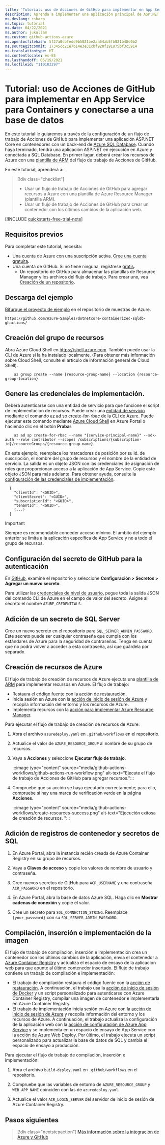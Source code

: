 ```yaml
---
title: 'Tutorial: uso de Acciones de GitHub para implementar en App Service para Containers y conectarse a una base de datos'
description: Aprenda a implementar una aplicación principal de ASP.NET en Azure y en Azure SQL Database con Acciones de GitHub
ms.devlang: csharp
ms.topic: tutorial
ms.date: 04/22/2021
ms.author: jukullam
ms.custom: github-actions-azure
ms.openlocfilehash: 5f27a0cbfedd9b5021be2aa54ab5fb021b48d0b2
ms.sourcegitcommit: 17345cc21e7b14e3e31cbf920f191875bf3c5914
ms.translationtype: HT
ms.contentlocale: es-ES
ms.lasthandoff: 05/19/2021
ms.locfileid: "110103297"
---
```

# <a name="tutorial-use-github-actions-to-deploy-to-app-service-for-containers-and-connect-to-a-database"></a>Tutorial: uso de Acciones de GitHub para implementar en App Service para Containers y conectarse a una base de datos

En este tutorial le guiaremos a través de la configuración de un flujo de trabajo de Acciones de GitHub para implementar una aplicación ASP.NET Core en contenedores con un back-end de [Azure SQL Database](../azure-sql/database/sql-database-paas-overview.md). Cuando haya terminado, tendrá una aplicación ASP.NET en ejecución en Azure y conectada a SQL Database. En primer lugar, deberá crear los recursos de Azure con una [plantilla de ARM](/azure/azure-resource-manager/templates/overview) del flujo de trabajo de Acciones de GitHub.

En este tutorial, aprenderá a:

> [!div class="checklist"]
>
> - Usar un flujo de trabajo de Acciones de GitHub para agregar recursos a Azure con una plantilla de Azure Resource Manager (plantilla ARM).
> - Usar un flujo de trabajo de Acciones de GitHub para crear un contenedor con los últimos cambios de la aplicación web.

[!INCLUDE [quickstarts-free-trial-note](../../includes/quickstarts-free-trial-note.md)]

## <a name="prerequisites"></a>Requisitos previos

Para completar este tutorial, necesita:

- Una cuenta de Azure con una suscripción activa. [Cree una cuenta gratuita](https://azure.microsoft.com/free/?WT.mc_id=A261C142F).
- Una cuenta de GitHub. Si no tiene ninguna, regístrese [gratis](https://github.com/join).
  - Un repositorio de GitHub para almacenar las plantillas de Resource Manager y los archivos del flujo de trabajo. Para crear uno, vea [Creación de un repositorio](https://docs.github.com/en/github/creating-cloning-and-archiving-repositories/creating-a-new-repository).

## <a name="download-the-sample"></a>Descarga del ejemplo

[Bifurque el proyecto de ejemplo](https://github.com/Azure-Samples/dotnetcore-containerized-sqldb-ghactions/) en el repositorio de muestras de Azure.

```
https://github.com/Azure-Samples/dotnetcore-containerized-sqldb-ghactions/
```

## <a name="create-the-resource-group"></a>Creación del grupo de recursos

Abra Azure Cloud Shell en https://shell.azure.com. También puede usar la CLI de Azure si la ha instalado localmente. (Para obtener más información sobre Cloud Shell, consulte el artículo de información general de Cloud Shell).

```azurecli-interactive
    az group create --name {resource-group-name} --location {resource-group-location}
```

## <a name="generate-deployment-credentials"></a>Genere las credenciales de implementación.

Deberá autenticarse con una entidad de servicio para que funcione el script de implementación de recursos. Puede crear una [entidad de servicio](../active-directory/develop/app-objects-and-service-principals.md#service-principal-object) mediante el comando [az ad sp create-for-rbac](/cli/azure/ad/sp#az_ad_sp_create_for_rbac) de la [CLI de Azure](/cli/azure/). Puede ejecutar este comando mediante [Azure Cloud Shell](https://shell.azure.com/) en Azure Portal o haciendo clic en el botón **Probar**.

```azurecli-interactive
    az ad sp create-for-rbac --name "{service-principal-name}" --sdk-auth --role contributor --scopes /subscriptions/{subscription-id}/resourceGroups/{resource-group-name}
```

En este ejemplo, reemplace los marcadores de posición por su id. de suscripción, el nombre del grupo de recursos y el nombre de la entidad de servicio. La salida es un objeto JSON con las credenciales de asignación de roles que proporcionan acceso a la aplicación de App Service. Copie este objeto JSON para más adelante. Para obtener ayuda, consulte la [configuración de las credenciales de implementación](https://github.com/Azure/login#configure-deployment-credentials).

```output
  {
    "clientId": "<GUID>",
    "clientSecret": "<GUID>",
    "subscriptionId": "<GUID>",
    "tenantId": "<GUID>",
    (...)
  }
```

> [!IMPORTANT]
> Siempre es recomendable conceder acceso mínimo. El ámbito del ejemplo anterior se limita a la aplicación específica de App Service y no a todo el grupo de recursos.

## <a name="configure-the-github-secret-for-authentication"></a>Configuración del secreto de GitHub para la autenticación

En [GitHub](https://github.com/), examine el repositorio y seleccione **Configuración > Secretos > Agregar un nuevo secreto**.

Para utilizar las [credenciales de nivel de usuario](#generate-deployment-credentials), pegue toda la salida JSON del comando CLI de Azure en el campo de valor del secreto. Asigne al secreto el nombre `AZURE_CREDENTIALS`.

## <a name="add-a-sql-server-secret"></a>Adición de un secreto de SQL Server

Cree un nuevo secreto en el repositorio para `SQL_SERVER_ADMIN_PASSWORD`. Este secreto puede ser cualquier contraseña que cumpla con los estándares de Azure para la seguridad de contraseñas. Tenga en cuenta que no podrá volver a acceder a esta contraseña, así que guárdela por separado.

## <a name="create-azure-resources"></a>Creación de recursos de Azure

El flujo de trabajo de creación de recursos de Azure ejecuta una [plantilla de ARM](/azure/azure-resource-manager/templates/overview) para implementar recursos en Azure. El flujo de trabajo:

- Restaura el código fuente con la [acción de restauración](https://github.com/marketplace/actions/checkout).
- Inicia sesión en Azure con la [acción de inicio de sesión de Azure](https://github.com/marketplace/actions/azure-login) y recopila información del entorno y los recursos de Azure.
- Implementa recursos con la [acción para implementar Azure Resource Manager](https://github.com/marketplace/actions/deploy-azure-resource-manager-arm-template).

Para ejecutar el flujo de trabajo de creación de recursos de Azure:

1. Abra el archivo `azuredeploy.yaml` en `.github/workflows` en el repositorio.

1. Actualice el valor de `AZURE_RESOURCE_GROUP` al nombre de su grupo de recursos.

1. Vaya a **Acciones** y seleccione **Ejecutar flujo de trabajo**.

   :::image type="content" source="media/github-actions-workflows/github-actions-run-workflow.png" alt-text="Ejecute el flujo de trabajo de Acciones de GitHub para agregar recursos.":::

1. Compruebe que su acción se haya ejecutado correctamente; para ello, compruebe si hay una marca de verificación verde en la página **Acciones**.

   :::image type="content" source="media/github-actions-workflows/create-resources-success.png" alt-text="Ejecución exitosa de creación de recursos. ":::

## <a name="add-container-registry-and-sql-secrets"></a>Adición de registros de contenedor y secretos de SQL

1. En Azure Portal, abra la instancia recién creada de Azure Container Registry en su grupo de recursos.

1. Vaya a **Claves de acceso** y copie los valores de nombre de usuario y contraseña.

1. Cree nuevos secretos de GitHub para `ACR_USERNAME` y una contraseña `ACR_PASSWORD` en el repositorio.

1. En Azure Portal, abra la base de datos Azure SQL. Haga clic en **Mostrar cadenas de conexión** y copie el valor.

1. Cree un secreto para `SQL_CONNECTION_STRING`. Reemplace `{your_password}` con su `SQL_SERVER_ADMIN_PASSWORD`.

## <a name="build-push-and-deploy-your-image"></a>Compilación, inserción e implementación de la imagen

El flujo de trabajo de compilación, inserción e implementación crea un contenedor con los últimos cambios de la aplicación, envía el contenedor a [Azure Container Registry](/azure/container-registry/) y actualiza el espacio de ensayo de la aplicación web para que apunte al último contenedor insertado. El flujo de trabajo contiene un trabajo de compilación e implementación:

- El trabajo de compilación restaura el código fuente con la [acción de restauración](https://github.com/marketplace/actions/checkout). A continuación, el trabajo usa la [acción de inicio de sesión de Docker](https://github.com/marketplace/actions/docker-login) y un script personalizado para autenticarse con Azure Container Registry, compilar una imagen de contenedor e implementarla en Azure Container Registry.
- El trabajo de implementación inicia sesión en Azure con la [acción de inicio de sesión de Azure](https://github.com/marketplace/actions/azure-login) y recopila información del entorno y los recursos de Azure. A continuación, el trabajo actualiza la configuración de la aplicación web con la [acción de configuración de Azure App Service](https://github.com/marketplace/actions/azure-app-service-settings) y se implementa en un espacio de ensayo de App Service con la [acción de Azure Web Deploy](https://github.com/marketplace/actions/azure-webapp). Por último, el trabajo ejecuta un script personalizado para actualizar la base de datos de SQL y cambia el espacio de ensayo a producción.

Para ejecutar el flujo de trabajo de compilación, inserción e implementación:

1. Abra el archivo `build-deploy.yaml` en `.github/workflows` en el repositorio.

1. Compruebe que las variables de entorno de `AZURE_RESOURCE_GROUP` y `WEB_APP_NAME` coinciden con las de `azuredeploy.yaml`.

1. Actualice el valor `ACR_LOGIN_SERVER` del servidor de inicio de sesión de Azure Container Registry.

## <a name="next-steps"></a>Pasos siguientes

> [!div class="nextstepaction"]
> [Más información sobre la integración de Azure y GitHub](/azure/developer/github/)
